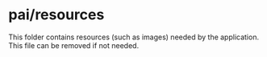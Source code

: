 # pai/resources

This folder contains resources (such as images) needed by the application. This file can
be removed if not needed.

